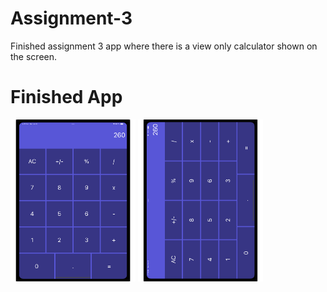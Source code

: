 # Assignment-3
Finished assignment 3 app where there is a view only calculator shown on the screen.

# Finished App
<img src="https://github.com/kmoreland126/COMP-5970/blob/main/Assignment%203/Pictures/iPad%20Vertical.pdf" width="200">
<img src="https://github.com/kmoreland126/COMP-5970/blob/main/Assignment%203/Pictures/iPad%20Horizontal.pdf" width="200">
